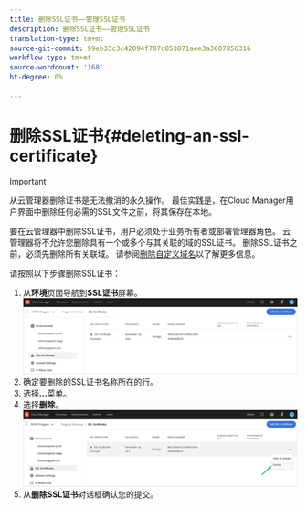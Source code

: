 ```yaml
---
title: 删除SSL证书——管理SSL证书
description: 删除SSL证书——管理SSL证书
translation-type: tm+mt
source-git-commit: 99eb33c3c42094f787d853871aee3a3607856316
workflow-type: tm+mt
source-wordcount: '168'
ht-degree: 0%

---
```



# 删除SSL证书{#deleting-an-ssl-certificate}

>[!IMPORTANT]
>从云管理器删除证书是无法撤消的永久操作。 最佳实践是，在Cloud Manager用户界面中删除任何必需的SSL文件之前，将其保存在本地。

要在云管理器中删除SSL证书，用户必须处于业务所有者或部署管理器角色。 云管理器将不允许您删除具有一个或多个与其关联的域的SSL证书。  删除SSL证书之前，必须先删除所有关联域。 请参阅[删除自定义域名](/help/implementing/cloud-manager/custom-domain-names/delete-custom-domain-name.md)以了解更多信息。

请按照以下步骤删除SSL证书：

1. 从&#x200B;**环境**&#x200B;页面导航到&#x200B;**SSL证书**屏幕。
   ![](/help/implementing/cloud-manager/assets/ssl/ssl-cert-3.png)
1. 确定要删除的SSL证书名称所在的行。
1. 选择&#x200B;**...**&#x200B;菜单。
1. 选择&#x200B;**删除**。
   ![](/help/implementing/cloud-manager/assets/ssl/ssl-cert-delete01.png)
1. 从&#x200B;**删除SSL证书**&#x200B;对话框确认您的提交。
